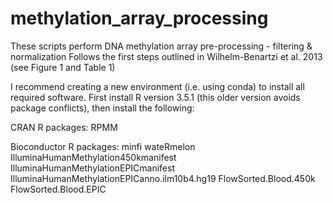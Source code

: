 # methylation_array_processing
These scripts perform DNA methylation array pre-processing - filtering & normalization
Follows the first steps outlined in Wilhelm-Benartzi et al. 2013 (see Figure 1 and Table 1)

I recommend creating a new environment (i.e. using conda) to install all required software.
First install R version 3.5.1 (this older version avoids package conflicts), then install the following:

CRAN R packages:
RPMM

Bioconductor R packages:
minfi
wateRmelon
IlluminaHumanMethylation450kmanifest
IlluminaHumanMethylationEPICmanifest
IlluminaHumanMethylationEPICanno.ilm10b4.hg19
FlowSorted.Blood.450k
FlowSorted.Blood.EPIC

